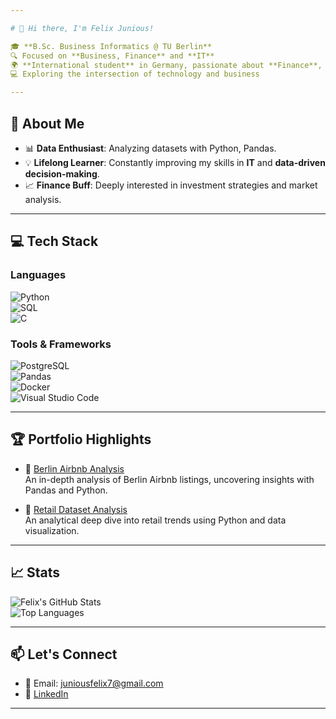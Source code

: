 ```yaml
---

# 👋 Hi there, I'm Felix Junious!  

🎓 **B.Sc. Business Informatics @ TU Berlin**  
🔍 Focused on **Business, Finance** and **IT**  
🌍 **International student** in Germany, passionate about **Finance**, **Business**, and **IT**
💻 Exploring the intersection of technology and business

---
```


## 🚀 About Me  

- 📊 **Data Enthusiast**: Analyzing datasets with Python, Pandas.  
- 💡 **Lifelong Learner**: Constantly improving my skills in **IT** and **data-driven decision-making**.  
- 📈 **Finance Buff**: Deeply interested in investment strategies and market analysis.  
 

---

## 💻 Tech Stack  

### Languages  
![Python](https://img.shields.io/badge/-Python-3776AB?logo=python&logoColor=white&style=flat-square)  
![SQL](https://img.shields.io/badge/-SQL-4479A1?logo=postgresql&logoColor=white&style=flat-square)  
![C](https://img.shields.io/badge/-C-A8B9CC?logo=c&logoColor=white&style=flat-square)  

### Tools & Frameworks  
![PostgreSQL](https://img.shields.io/badge/-PostgreSQL-4169E1?logo=postgresql&logoColor=white&style=flat-square)  
![Pandas](https://img.shields.io/badge/-Pandas-150458?logo=pandas&logoColor=white&style=flat-square)  
![Docker](https://img.shields.io/badge/-Docker-2496ED?logo=docker&logoColor=white&style=flat-square)  
![Visual Studio Code](https://img.shields.io/badge/-VS%20Code-007ACC?logo=visualstudiocode&logoColor=white&style=flat-square)  

---

## 🏆 Portfolio Highlights  

- 📌 [Berlin Airbnb Analysis](https://github.com/olong-cha/berlin-airbnb-analysis)  
  An in-depth analysis of Berlin Airbnb listings, uncovering insights with Pandas and Python.  

- 📌 [Retail Dataset Analysis](https://github.com/olong-cha/retail-analysis)  
  An analytical deep dive into retail trends using Python and data visualization.  

---

## 📈 Stats  

![Felix's GitHub Stats](https://github-readme-stats.vercel.app/api?username=olong-cha&show_icons=true&theme=radical)  
![Top Languages](https://github-readme-stats.vercel.app/api/top-langs/?username=olong-cha&layout=compact&theme=radical)  

---

## 📫 Let's Connect  

- 📧 Email: [juniousfelix7@gmail.com](juniousfelix7@gmail.com)  
- 💼 [LinkedIn](https://www.linkedin.com/in/felix-junious-32a990272)  

---
